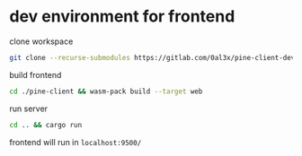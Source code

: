 # dev environment for frontend

clone workspace
```bash
git clone --recurse-submodules https://gitlab.com/0al3x/pine-client-dev.git
```

build frontend
```bash
cd ./pine-client && wasm-pack build --target web
```

run server
```bash
cd .. && cargo run
```

frontend will run in `localhost:9500/`
